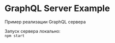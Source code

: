 # GraphQL Server Example
 
Пример реализации GraphQL сервера

Запуск сервера локально:  
`npm start`
